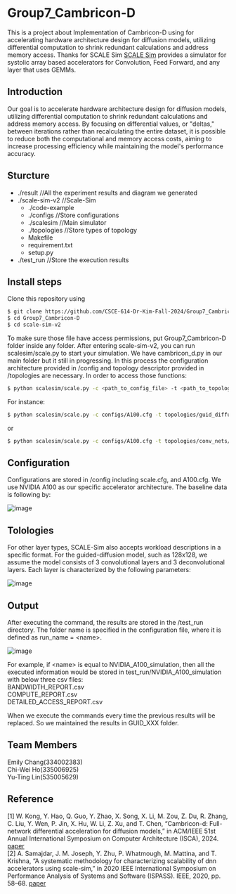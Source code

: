 # Group7_Cambricon-D
This is a project about Implementation of Cambricon-D using for accelerating hardware architecture design for diffusion models, utilizing differential computation to shrink redundant calculations and address memory access.
Thanks for SCALE Sim [SCALE Sim](https://github.com/scalesim-project/scale-sim-v2) provides a simulator for systolic array based accelerators for Convolution, Feed Forward, and any layer that uses GEMMs.

## Introduction
Our goal is to accelerate hardware architecture design for diffusion models, utilizing differential computation to shrink redundant calculations and address memory access. By focusing on differential values, or "deltas," between iterations rather than recalculating the entire dataset, it is possible to reduce both the computational and memory access costs, aiming to increase processing efficiency while maintaining the model's performance accuracy.

## Sturcture
* ./result     //All the experiment results and diagram we generated
* ./scale-sim-v2    //Scale-Sim
    - ./code-example
    - ./configs    //Store configurations
    - ./scalesim    //Main simulator
    - ./topologies    //Store types of topology
    - Makefile
    - requirement.txt
    - setup.py
* ./test_run    //Store the execution results

## Install steps
Clone this repository using 
```bash
$ git clone https://github.com/CSCE-614-Dr-Kim-Fall-2024/Group7_Cambricon-D.git
$ cd Group7_Cambricon-D
$ cd scale-sim-v2
```

To make sure those file have access permissions, put Group7_Cambricon-D folder inside any folder.
After entering scale-sim-v2, you can run scalesim/scale.py to start your simulation. We have cambricon_d.py in our main folder but it still in progressing. In this process the configuration architecture provided in /config and topology descriptor provided in /topologies are necessary. In order to access those functions:

```bash
$ python scalesim/scale.py -c <path_to_config_file> -t <path_to_topology_file> 
```

For instance:

```bash
$ python scalesim/scale.py -c configs/A100.cfg -t topologies/guid_diffusion/GUID128.csv
```
or  
```bash
$ python scalesim/scale.py -c configs/A100.cfg -t topologies/conv_nets/alexnet.csv
```

## Configuration
Configurations are stored in /config including scale.cfg, and A100.cfg. We use NVIDIA A100 as our specific accelerator architecture. The baseline data is following by:

![image](https://github.com/user-attachments/assets/769af500-62d7-4fc6-8f69-1b19d919fa34)


## Tolologies
For other layer types, SCALE-Sim also accepts workload descriptions in a specific format. For the guided-diffusion model, such as 128x128, we assume the model consists of 3 convolutional layers and 3 deconvolutional layers. Each layer is characterized by the following parameters:

![image](https://github.com/user-attachments/assets/bf7b97f7-d244-40ea-955d-b25dc006730f)


## Output  
After executing the command, the results are stored in the /test_run directory. The folder name is specified in the configuration file, where it is defined as run_name = \<name\>.

![image](https://github.com/user-attachments/assets/de8d9814-1744-47b9-b6ff-d6737315b0b3)  

For example, if \<name\> is equal to  NVIDIA_A100_simulation, then all the executed information would be stored in test_run/NVIDIA_A100_simulation with below three csv files:  
BANDWIDTH_REPORT.csv  
COMPUTE_REPORT.csv  
DETAILED_ACCESS_REPORT.csv 

When we execute the commands every time the previous results will be replaced. So we maintained the results in GUID_XXX folder.
  
## Team Members
Emily Chang(334002383)  
Chi-Wei Ho(335006925)  
Yu-Ting Lin(535005629)  

## Reference
[1] W. Kong, Y. Hao, Q. Guo, Y. Zhao, X. Song, X. Li, M. Zou, Z. Du, R. Zhang, C. Liu, Y. Wen, P. Jin, X. Hu, W. Li, Z. Xu, and T. Chen, “Cambricon-d: Full-network differential acceleration for diffusion models,” in ACM/IEEE 51st Annual International Symposium on Computer Architecture (ISCA), 2024. [paper](https://www.computer.org/csdl/proceedings/isca/2024/1Z3pw66W6DC)  
[2] A. Samajdar, J. M. Joseph, Y. Zhu, P. Whatmough, M. Mattina, and T. Krishna, “A systematic methodology for characterizing scalability of dnn accelerators using scale-sim,” in 2020 IEEE International Symposium on Performance Analysis of Systems and Software (ISPASS). IEEE, 2020, pp. 58–68. [paper](https://arxiv.org/abs/1811.02883)
